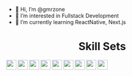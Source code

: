 - 👋 Hi, I’m @gmrzone
- 👀 I’m interested in Fullstack Development
- 🌱 I’m currently learning ReactNative, Next.js

<!---![corecare_screenshot](https://user-images.githubusercontent.com/65633542/113474634-e9ac0e00-9425-11eb-8410-b8d82f062f34.gif)--->
<!---
gmrzone/gmrzone is a ✨ special ✨ repository because its `README.md` (this file) appears on your GitHub profile.
You can click the Preview link to take a look at your changes.
- 💞️ I’m looking to collaborate on ... 
- 📫 How to reach me ...
--->
  <h1 align="center">Skill Sets</h1>
  <div style="color: white">
     <img height="26" src="https://img.shields.io/badge/HTML5-e34f26?logo=HTML5&logoColor=white&style=ShieldStyle" />
     <img height="26" src="https://img.shields.io/badge/CSS3-1572b6?logo=CSS3&logoColor=white&style=ShieldStyle" />
     <img height="26" src="https://img.shields.io/badge/Sass-CC6699?logo=SASS&logoColor=white&style=ShieldStyle" />
     <img height="26" src="https://img.shields.io/badge/Bootstrap-7952B3?logo=Bootstrap&logoColor=white&style=ShieldStyle" />
     <img height="26" src="https://img.shields.io/badge/Javascript-F7DF1E?logo=Javascript&logoColor=black&style=ShieldStyle" />
      <img height="26" src="https://img.shields.io/badge/React-61DAFB?logo=React&logoColor=white&style=ShieldStyle" />
      <img height="26" src="https://img.shields.io/badge/Redux-764ABC?logo=Redux&logoColor=white&style=ShieldStyle" />
      <img height="26" src="https://img.shields.io/badge/React-61DAFB?logo=React&logoColor=white&style=ShieldStyle" />
      <img height="26" src="https://img.shields.io/badge/Next.js-000000?logo=Next.js&logoColor=white&style=ShieldStyle" />
  </div>

    
